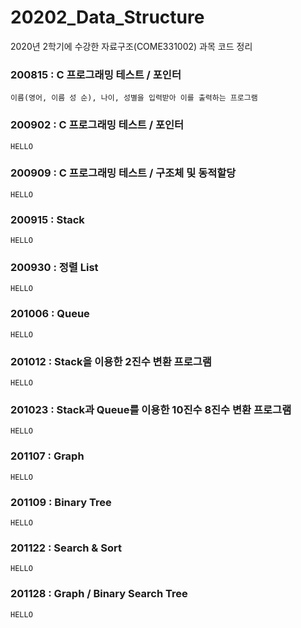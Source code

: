 # 20202_Data_Structure
2020년 2학기에 수강한 자료구조(COME331002) 과목 코드 정리

### 200815 : C 프로그래밍 테스트 / 포인터
```
이름(영어, 이름 성 순), 나이, 성별을 입력받아 이를 출력하는 프로그램

```
### 200902 : C 프로그래밍 테스트 / 포인터
```
HELLO
```
### 200909 : C 프로그래밍 테스트 / 구조체 및 동적할당
```
HELLO
```
### 200915 : Stack
```
HELLO
```
### 200930 : 정렬 List
```
HELLO
```
### 201006 : Queue
```
HELLO
```
### 201012 : Stack을 이용한 2진수 변환 프로그램
```
HELLO
```
### 201023 : Stack과 Queue를 이용한 10진수 8진수 변환 프로그램
```
HELLO
```
### 201107 : Graph
```
HELLO
```
### 201109 : Binary Tree
```
HELLO
```
### 201122 : Search & Sort
```
HELLO
```
### 201128 : Graph / Binary Search Tree
```
HELLO
```
